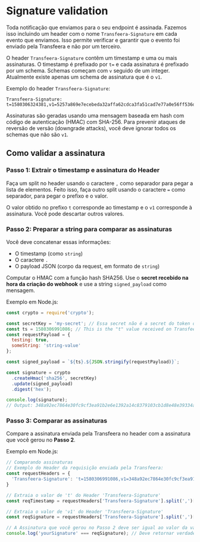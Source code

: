 # Signature validation

Toda notificação que enviamos para o seu endpoint é assinada. Fazemos isso incluindo um header com o nome `Transfeera-Signature` em cada evento que enviamos. Isso permite verificar e garantir que o evento foi enviado pela Transfeera e não por um terceiro.

O header `Transfeera-Signature` contêm um timestamp e uma ou mais assinaturas. O timestamp é prefixado por `t=` e cada assinatura é prefixado por um schema. Schemas começam com `v` seguido de um integer. Atualmente existe apenas um schema de assinatura que é o `v1`.

Exemplo do header `Transfeera-Signature`:

```text
Transfeera-Signature: t=1580306324381,v1=5257a869e7ecebeda32affa62cdca3fa51cad7e77a0e56ff536d0ce8e108d8bd
```

Assinaturas são geradas usando uma mensagem baseada em hash com código de autenticação \(HMAC\) com SHA-256. Para prevenir ataques de reversão de versão \(downgrade attacks\), você deve ignorar todos os schemas que não são `v1`.

## Como validar a assinatura

### Passo 1: Extrair o timestamp e assinatura do Header

Faça um split no header usando o caractere `,` como separador para pegar a lista de elementos. Feito isso, faça outro split usando o caractere `=` como separador, para pegar o prefixo e o valor.

O valor obtido no prefixo `t` corresponde ao timestamp e o `v1` corresponde à assinatura. Você pode descartar outros valores.

### Passo 2: Preparar a string para comparar as assinaturas

Você deve concatenar essas informações:

* O timestamp \(como `string`\)
* O caractere `.`
* O payload JSON \(corpo da request, em formato de `string`\)

Computar o HMAC com a função hash SHA256. Use o **secret recebido na hora da criação do webhook** e use a string `signed_payload` como mensagem.

Exemplo em Node.js:

```javascript
const crypto = require('crypto');

const secretKey = 'my-secret'; // Essa secret não é a secret do token de autenticação, é a secret recebida na hora da criação do webhook através do POST /webhook
const ts = 1580306991086; // This is the "t" value received on Transfeera-Signature header
const requestPayload = {
  testing: true,
  someString: 'string-value'
};

const signed_payload = `${ts}.${JSON.stringify(requestPayload)}`;

const signature = crypto
  .createHmac('sha256', secretKey)
  .update(signed_payload)
  .digest('hex');

console.log(signature);
// Output: 348a92ec7864e30fc9cf3ea91b2e6e1392a14c8379103cb1d8e48e39334a4fd8
```

### Passo 3: Comparar as assinaturas

Compare a assinatura enviada pela Transfeera no header com a assinatura que você gerou no **Passo 2**.

Exemplo em Node.js:

```javascript
// Comparando assinaturas
// Exemplo do Header da requisição enviada pela Transfeera:
const requestHeaders = {
  'Transfeera-Signature': 't=1580306991086,v1=348a92ec7864e30fc9cf3ea91b2e6e1392a14c8379103cb1d8e48e39334a4fd8'
}

// Extraia o valor de 't' do Header 'Transfeera-Signature'
const reqTimestamp = requestHeaders['Transfeera-Signature'].split(',')[0].split('=')[1]; // '1580306991086'

// Extraia o valor de 'v1' do Header 'Transfeera-Signature'
const reqSignature = requestHeaders['Transfeera-Signature'].split(',')[1].split('=')[1]; // '348a92ec7864e30fc9cf3ea91b2e6e1392a14c8379103cb1d8e48e39334a4fd8'

// A Assinatura que você gerou no Passo 2 deve ser igual ao valor da variável "reqSignature".
console.log('yourSignature' === reqSignature); // Deve retornar verdadeiro
```

